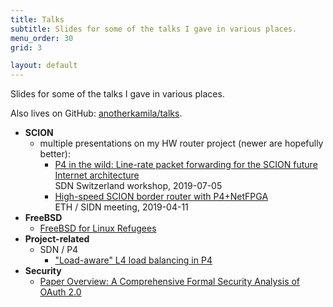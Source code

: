 ```yaml
---
title: Talks
subtitle: Slides for some of the talks I gave in various places.
menu_order: 30
grid: 3

layout: default
---
```


Slides for some of the talks I gave in various places.

Also lives on GitHub: [anotherkamila/talks](https://github.com/anotherkamila/talks).

* **SCION**
  * multiple presentations on my HW router project (newer are hopefully better):
    * [P4 in the wild: Line-rate packet forwarding for the SCION future Internet architecture](scion/p4-scion-sdn-ch)  
      SDN Switzerland workshop, 2019-07-05
    * [High-speed SCION border router with P4+NetFPGA](scion/p4-scion-sidn)  
      ETH / SIDN meeting, 2019-04-11
* **FreeBSD**
  * [FreeBSD for Linux Refugees](to-linux-refugees)
* **Project-related**
  * SDN / P4
    * ["Load-aware" L4 load balancing in P4](sdn-loadbalancing)
* **Security**
  * [Paper Overview: A Comprehensive Formal Security Analysis of OAuth 2.0](oauth)
